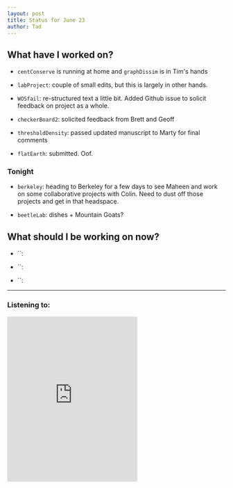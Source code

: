 ```yaml
---
layout: post 
title: Status for June 23 
author: Tad
---
```

 
## What have I worked on?
 

* `centConserve` is running at home and `graphDissim` is in Tim's hands

* `labProject`: couple of small edits, but this is largely in other hands.

* `WOSfail`: re-structured text a little bit. Added Github issue to solicit feedback on project as a whole. 

* `checkerBoard2`: solicited feedback from Brett and Geoff

* `thresholdDensity`: passed updated manuscript to Marty for final comments

* `flatEarth`: submitted. Oof. 








### Tonight


* `berkeley`: heading to Berkeley for a few days to see Maheen and work on some collaborative projects with Colin. Need to dust off those projects and get in that headspace. 


* `beetleLab`: dishes + Mountain Goats? 










  
## What should I be working on now? 


* ``:

* ``:

* ``:
 
 
 
 
--- 

### Listening to: 

<iframe src='https://embed.spotify.com/?uri=spotify%3Atrack%3A4Q2UTrW0PaNc6qs1zcag3a' width='300' height='380' frameborder='0' allowtransparency='true'></iframe> 

<i class='fa fa-code' style='color:pink'></i> 
